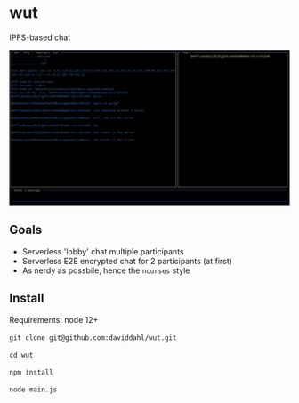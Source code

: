 # wut

IPFS-based chat

![](img/wut-screen.png)

## Goals

* Serverless 'lobby' chat multiple participants
* Serverless E2E encrypted chat for 2 participants (at first)
* As nerdy as possbile, hence the `ncurses` style

## Install

Requirements: node 12+

`git clone git@github.com:daviddahl/wut.git`

`cd wut`

`npm install`

`node main.js`
